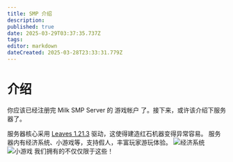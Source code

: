 ```yaml
---
title: SMP 介绍
description: 
published: true
date: 2025-03-29T03:37:35.737Z
tags: 
editor: markdown
dateCreated: 2025-03-28T23:33:31.779Z
---
```


# 介绍
你应该已经注册完 Milk SMP Server 的 游戏帐户 了。接下来，或许该介绍下服务器了。

服务器核心采用 [Leaves 1.21.3](https://leavesmc.org/software/leaves) 驱动，这使得建造红石机器变得异常容易。
服务器内有经济系统、小游戏等，支持假人，丰富玩家游玩体验。
![经济系统](https://img.picui.cn/free/2025/03/29/67e75e16a966b.png)
![小游戏](https://img.picui.cn/free/2025/03/29/67e75ef16677e.png)
我们拥有的不仅仅限于这些！
